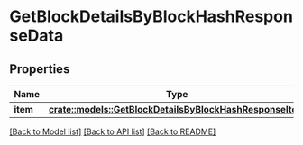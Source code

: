 # GetBlockDetailsByBlockHashResponseData

## Properties

Name | Type | Description | Notes
------------ | ------------- | ------------- | -------------
**item** | [**crate::models::GetBlockDetailsByBlockHashResponseItem**](GetBlockDetailsByBlockHashResponseItem.md) |  | 

[[Back to Model list]](../README.md#documentation-for-models) [[Back to API list]](../README.md#documentation-for-api-endpoints) [[Back to README]](../README.md)


